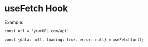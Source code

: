 # useFetch Hook

Example:

```
const url = 'yourURL.com/api'

const {data: null, loading: true, error: null} = useFetch(url);

```
